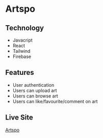# Artspo

## Technology

- Javacript
- React
- Tailwind
- Firebase

## Features

- User authentication
- Users can upload art
- Users can browse art
- Users can like/favourite/comment on art

## Live Site

[Artspo](https://artspo.vercel.app/)
